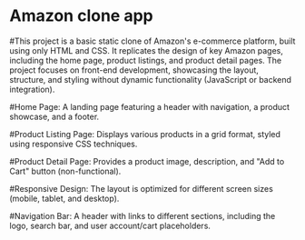 # Amazon clone app

#This project is a basic static clone of Amazon's e-commerce platform, built using only HTML and CSS. It replicates the design of key Amazon pages, including the home page, product listings, and product detail pages. The project focuses on front-end development, showcasing the layout, structure, and styling without dynamic functionality (JavaScript or backend integration).

#Home Page: A landing page featuring a header with navigation, a product showcase, and a footer.

#Product Listing Page: Displays various products in a grid format, styled using responsive CSS techniques.

#Product Detail Page: Provides a product image, description, and "Add to Cart" button (non-functional).

#Responsive Design: The layout is optimized for different screen sizes (mobile, tablet, and desktop).

#Navigation Bar: A header with links to different sections, including the logo, search bar, and user account/cart placeholders.
